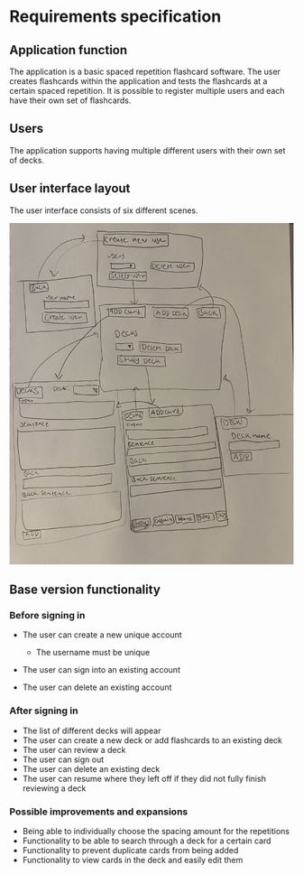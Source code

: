 # Requirements specification

## Application function

The application is a basic spaced repetition flashcard software. The user creates flashcards within the application and tests the flashcards at a certain spaced repetition. It is possible to register multiple users and each have their own set of flashcards.

## Users

The application supports having multiple different users with their own set of decks.

## User interface layout

The user interface consists of six different scenes.

![interface](https://github.com/Alex-Elias/ot-harjoitustyo/blob/master/Images/layout.JPG)

## Base version functionality

### Before signing in

- The user can create a new unique account

  - The username must be unique

- The user can sign into an existing account

- The user can delete an existing account

### After signing in

- The list of different decks will appear
- The user can create a new deck or add flashcards to an existing deck
- The user can review a deck
- The user can sign out
- The user can delete an existing deck
- The user can resume where they left off if they did not fully finish reviewing a deck

### Possible improvements and expansions

- Being able to individually choose the spacing amount for the repetitions
- Functionality to be able to search through a deck for a certain card
- Functionality to prevent duplicate cards from being added
- Functionality to view cards in the deck and easily edit them
